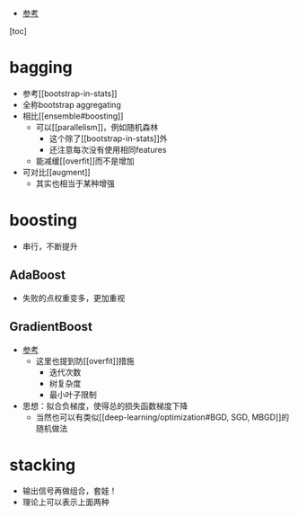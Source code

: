 - [参考](https://zhuanlan.zhihu.com/p/27689464)

[toc]
# bagging
- 参考[[bootstrap-in-stats]]
- 全称bootstrap aggregating
- 相比[[ensemble#boosting]]
  - 可以[[parallelism]]，例如随机森林
    - 这个除了[[bootstrap-in-stats]]外
    - 还注意每次没有使用相同features
  - 能减缓[[overfit]]而不是增加
- 可对比[[augment]]
  - 其实也相当于某种增强
# boosting
- 串行，不断提升
## AdaBoost
- 失败的点权重变多，更加重视
## GradientBoost
- [参考](https://zhuanlan.zhihu.com/p/26327929)
  - 这里也提到防[[overfit]]措施
    - 迭代次数
    - 树复杂度
    - 最小叶子限制
- 思想：拟合负梯度，使得总的损失函数梯度下降
  - 当然也可以有类似[[deep-learning/optimization#BGD, SGD, MBGD]]的随机做法
# stacking
- 输出信号再做组合，套娃！
- 理论上可以表示上面两种
